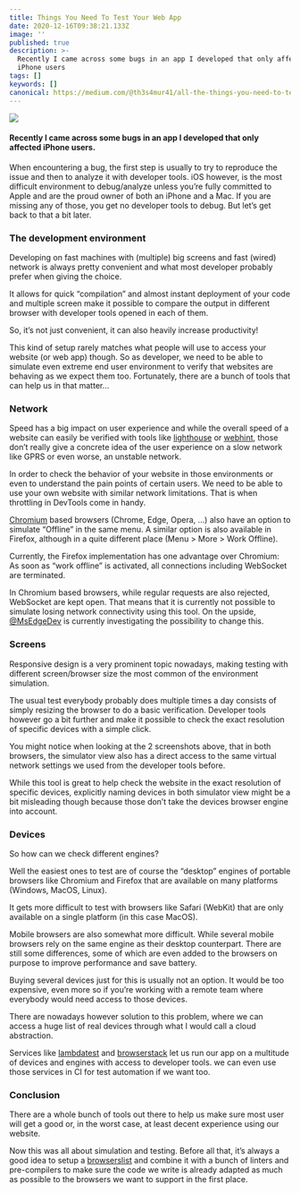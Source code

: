 ```yaml
---
title: Things You Need To Test Your Web App
date: 2020-12-16T09:38:21.133Z
image: ''
published: true
description: >-
  Recently I came across some bugs in an app I developed that only affected
  iPhone users
tags: []
keywords: []
canonical: https://medium.com/@th3s4mur41/all-the-things-you-need-to-test-your-web-app-5efbc3028d13
---
```


![](C:\src\test\medium-export\posts\md_1712848580652\img\0__YGa5XtsuA4IXtR__W.jpg)

#### Recently I came across some bugs in an app I developed that only affected iPhone users.

When encountering a bug, the first step is usually to try to reproduce the issue and then to analyze it with developer tools. iOS however, is the most difficult environment to debug/analyze unless you’re fully committed to Apple and are the proud owner of both an iPhone and a Mac. If you are missing any of those, you get no developer tools to debug. But let’s get back to that a bit later.

### The development environment

Developing on fast machines with (multiple) big screens and fast (wired) network is always pretty convenient and what most developer probably prefer when giving the choice.

It allows for quick “compilation” and almost instant deployment of your code and multiple screen make it possible to compare the output in different browser with developer tools opened in each of them.

So, it’s not just convenient, it can also heavily increase productivity!

This kind of setup rarely matches what people will use to access your website (or web app) though. So as developer, we need to be able to simulate even extreme end user environment to verify that websites are behaving as we expect them too. Fortunately, there are a bunch of tools that can help us in that matter…

### Network

Speed has a big impact on user experience and while the overall speed of a website can easily be verified with tools like [lighthouse](https://developers.google.com/web/tools/lighthouse/) or [webhint](https://webhint.io/), those don’t really give a concrete idea of the user experience on a slow network like GPRS or even worse, an unstable network.

In order to check the behavior of your website in those environments or even to understand the pain points of certain users. We need to be able to use your own website with similar network limitations. That is when throttling in DevTools come in handy.

[Chromium](https://www.chromium.org/Home) based browsers (Chrome, Edge, Opera, …) also have an option to simulate “Offline” in the same menu. A similar option is also available in Firefox, although in a quite different place (Menu > More > Work Offline).

Currently, the Firefox implementation has one advantage over Chromium: As soon as “work offline” is activated, all connections including WebSocket are terminated.

In Chromium based browsers, while regular requests are also rejected, WebSocket are kept open. That means that it is currently not possible to simulate losing network connectivity using this tool. On the upside, [@MsEdgeDev](https://twitter.com/MSEdgeDev) is currently investigating the possibility to change this.

### Screens

Responsive design is a very prominent topic nowadays, making testing with different screen/browser size the most common of the environment simulation.

The usual test everybody probably does multiple times a day consists of simply resizing the browser to do a basic verification. Developer tools however go a bit further and make it possible to check the exact resolution of specific devices with a simple click.

You might notice when looking at the 2 screenshots above, that in both browsers, the simulator view also has a direct access to the same virtual network settings we used from the developer tools before.

While this tool is great to help check the website in the exact resolution of specific devices, explicitly naming devices in both simulator view might be a bit misleading though because those don’t take the devices browser engine into account.

### Devices

So how can we check different engines?

Well the easiest ones to test are of course the “desktop” engines of portable browsers like Chromium and Firefox that are available on many platforms (Windows, MacOS, Linux).

It gets more difficult to test with browsers like Safari (WebKit) that are only available on a single platform (in this case MacOS).

Mobile browsers are also somewhat more difficult. While several mobile browsers rely on the same engine as their desktop counterpart. There are still some differences, some of which are even added to the browsers on purpose to improve performance and save battery.

Buying several devices just for this is usually not an option. It would be too expensive, even more so if you’re working with a remote team where everybody would need access to those devices.

There are nowadays however solution to this problem, where we can access a huge list of real devices through what I would call a cloud abstraction.

Services like [lambdatest](http://www.lambdatest.com) and [browserstack](http://www.browserstack.com) let us run our app on a multitude of devices and engines with access to developer tools. we can even use those services in CI for test automation if we want too.

### Conclusion

There are a whole bunch of tools out there to help us make sure most user will get a good or, in the worst case, at least decent experience using our website.

Now this was all about simulation and testing. Before all that, it’s always a good idea to setup a [browserslist](https://github.com/browserslist/browserslist) and combine it with a bunch of linters and pre-compilers to make sure the code we write is already adapted as much as possible to the browsers we want to support in the first place.
